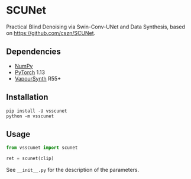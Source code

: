 # SCUNet
Practical Blind Denoising via Swin-Conv-UNet and Data Synthesis, based on https://github.com/cszn/SCUNet.


## Dependencies
- [NumPy](https://numpy.org/install)
- [PyTorch](https://pytorch.org/get-started) 1.13
- [VapourSynth](http://www.vapoursynth.com/) R55+


## Installation
```
pip install -U vsscunet
python -m vsscunet
```


## Usage
```python
from vsscunet import scunet

ret = scunet(clip)
```

See `__init__.py` for the description of the parameters.
